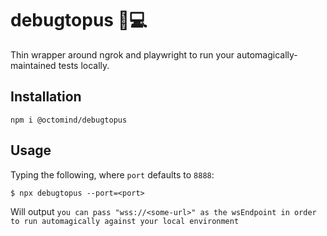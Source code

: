 # debugtopus  🐙💻

Thin wrapper around ngrok and playwright to run your automagically-maintained tests locally.

## Installation

```shell
npm i @octomind/debugtopus
```

## Usage
Typing the following, where `port` defaults to `8888`:

```shell
$ npx debugtopus --port=<port>
```

Will output `you can pass "wss://<some-url>" as the wsEndpoint in order to run automagically against your local environment`
